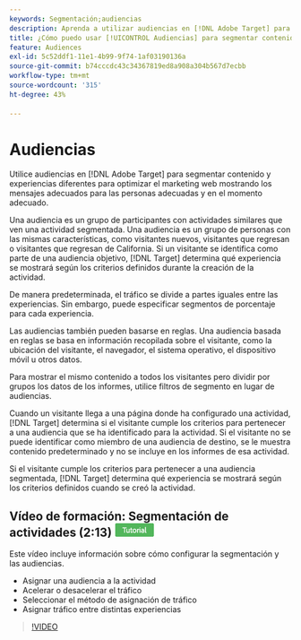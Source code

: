```yaml
---
keywords: Segmentación;audiencias
description: Aprenda a utilizar audiencias en [!DNL Adobe Target] para segmentar contenido y experiencias diferentes para audiencias específicas a fin de optimizar los esfuerzos de marketing web.
title: ¿Cómo puedo usar [!UICONTROL Audiencias] para segmentar contenido diferente a segmentos específicos?
feature: Audiences
exl-id: 5c52ddf1-11e1-4b99-9f74-1af03190136a
source-git-commit: b74cccdc43c34367819ed8a908a304b567d7ecbb
workflow-type: tm+mt
source-wordcount: '315'
ht-degree: 43%

---
```


# Audiencias

Utilice audiencias en [!DNL Adobe Target] para segmentar contenido y experiencias diferentes para optimizar el marketing web mostrando los mensajes adecuados para las personas adecuadas y en el momento adecuado.

Una audiencia es un grupo de participantes con actividades similares que ven una actividad segmentada. Una audiencia es un grupo de personas con las mismas características, como visitantes nuevos, visitantes que regresan o visitantes que regresan de California. Si un visitante se identifica como parte de una audiencia objetivo, [!DNL Target] determina qué experiencia se mostrará según los criterios definidos durante la creación de la actividad.

De manera predeterminada, el tráfico se divide a partes iguales entre las experiencias. Sin embargo, puede especificar  segmentos de porcentaje para cada experiencia.

Las audiencias también pueden basarse en reglas. Una audiencia basada en reglas se basa en información recopilada sobre el visitante, como la ubicación del visitante, el navegador, el sistema operativo, el dispositivo móvil u otros datos.

Para mostrar el mismo contenido a todos los visitantes pero dividir por grupos los datos de los informes, utilice filtros de segmento en lugar de audiencias.

Cuando un visitante llega a una página donde ha configurado una actividad, [!DNL Target] determina si el visitante cumple los criterios para pertenecer a una audiencia que se ha identificado para la actividad. Si el visitante no se puede identificar como miembro de una audiencia de destino, se le muestra contenido predeterminado y no se incluye en los informes de esa actividad.

Si el visitante cumple los criterios para pertenecer a una audiencia segmentada, [!DNL Target] determina qué experiencia se mostrará según los criterios definidos cuando se creó la actividad.

## Vídeo de formación: Segmentación de actividades  (2:13) ![Distintivo de tutorial](/help/assets/tutorial.png)

Este vídeo incluye información sobre cómo configurar la segmentación y las audiencias.

* Asignar una audiencia a la actividad
* Acelerar o desacelerar el tráfico
* Seleccionar el método de asignación de tráfico
* Asignar tráfico entre distintas experiencias

>[!VIDEO](https://video.tv.adobe.com/v/17385)

